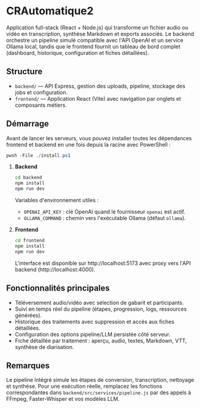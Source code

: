 # CRAutomatique2

Application full-stack (React + Node.js) qui transforme un fichier audio ou vidéo en transcription, synthèse Markdown et exports associés. Le backend orchestre un pipeline simulé compatible avec l'API OpenAI et un service Ollama local, tandis que le frontend fournit un tableau de bord complet (dashboard, historique, configuration et fiches détaillées).

## Structure

- `backend/` — API Express, gestion des uploads, pipeline, stockage des jobs et configuration.
- `frontend/` — Application React (Vite) avec navigation par onglets et composants métiers.

## Démarrage

Avant de lancer les serveurs, vous pouvez installer toutes les dépendances frontend et backend en une fois depuis la racine
avec PowerShell :

```powershell
pwsh -File ./install.ps1
```

1. **Backend**
   ```bash
   cd backend
   npm install
   npm run dev
   ```
   Variables d'environnement utiles :
   - `OPENAI_API_KEY` : clé OpenAI quand le fournisseur `openai` est actif.
   - `OLLAMA_COMMAND` : chemin vers l'exécutable Ollama (défaut `ollama`).

2. **Frontend**
   ```bash
   cd frontend
   npm install
   npm run dev
   ```
   L'interface est disponible sur http://localhost:5173 avec proxy vers l'API backend (http://localhost:4000).

## Fonctionnalités principales

- Téléversement audio/vidéo avec sélection de gabarit et participants.
- Suivi en temps réel du pipeline (étapes, progression, logs, ressources générées).
- Historique des traitements avec suppression et accès aux fiches détaillées.
- Configuration des options pipeline/LLM persistée côté serveur.
- Fiche détaillée par traitement : aperçu, audio, textes, Markdown, VTT, synthèse de diarisation.

## Remarques

Le pipeline intégré simule les étapes de conversion, transcription, nettoyage et synthèse. Pour une exécution réelle, remplacez les fonctions correspondantes dans `backend/src/services/pipeline.js` par des appels à FFmpeg, Faster-Whisper et vos modèles LLM.
